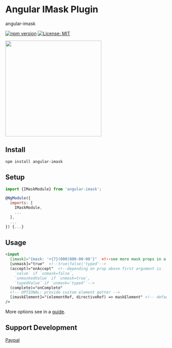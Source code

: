 # Angular IMask Plugin
angular-imask

[![npm version](https://badge.fury.io/js/angular-imask.svg)](https://badge.fury.io/js/angular-imask)
[![License: MIT](https://img.shields.io/badge/License-MIT-yellow.svg)](https://opensource.org/licenses/MIT)

<a href="https://opencollective.com/imask/donate" target="_blank">
  <img src="https://opencollective.com/imask/donate/button.png?color=blue" width=300 />
</a>

## Install
`npm install angular-imask`

## Setup
```javascript
import {IMaskModule} from 'angular-imask';

@NgModule({
  imports: [
    IMaskModule,
    ...
  ],
  ...
}) {...}
```

## Usage
```html
<input
  [imask]="{mask: '+{7}(000)000-00-00'}"  <!--see more mask props in a guide-->
  [unmask]="true"  <!--true|false|'typed'-->
  (accept)="onAccept"  <!--depending on prop above first argument is
    `value` if `unmask=false`,
    `unmaskedValue` if `unmask=true`,
    `typedValue` if `unmask='typed'`-->
  (complete)="onComplete"
  <!-- OPTIONAL: provide custom element getter -->
  [imaskElement]="(elementRef, directiveRef) => maskElement" <!-- default = elementRef.nativeElement -->
/>
```
More options see in a [guide](https://imask.js.org/guide.html).

## Support Development
[Paypal](https://www.paypal.me/alexeykryazhev/3)
